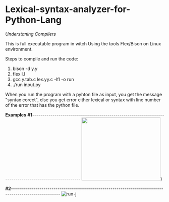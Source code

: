 # Lexical-syntax-analyzer-for-Python-Lang
_Understaning Compilers_

This is full executable program in witch Using the tools Flex/Bison on Linux environment.

Steps to compile and run the code: 
1. bison -d y.y
2. flex l.l
3. gcc y.tab.c lex.yy.c -lfl -o run
4. ./run input.py

When you run the program with a pyhton file as input, you get the message "syntax corect", else you get error either lexical or syntax with line number of the error that has the python file.  

**Examples**
**#1**------------------------------------------------------------------------------------------------------
<img src="https://user-images.githubusercontent.com/49555420/112720510-87c04580-8f07-11eb-888a-5148930ba4ac.png" width="250" height="200">)

**#2**------------------------------------------------------------------------------------------------------
![run-j](https://user-images.githubusercontent.com/49555420/112720540-b2aa9980-8f07-11eb-9ae4-7d8842131df6.png)


      
